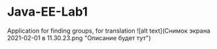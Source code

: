 # Java-EE-Lab1
Application for finding groups, for translation
![alt text](Снимок экрана 2021-02-01 в 11.30.23.png "Описание будет тут")​
